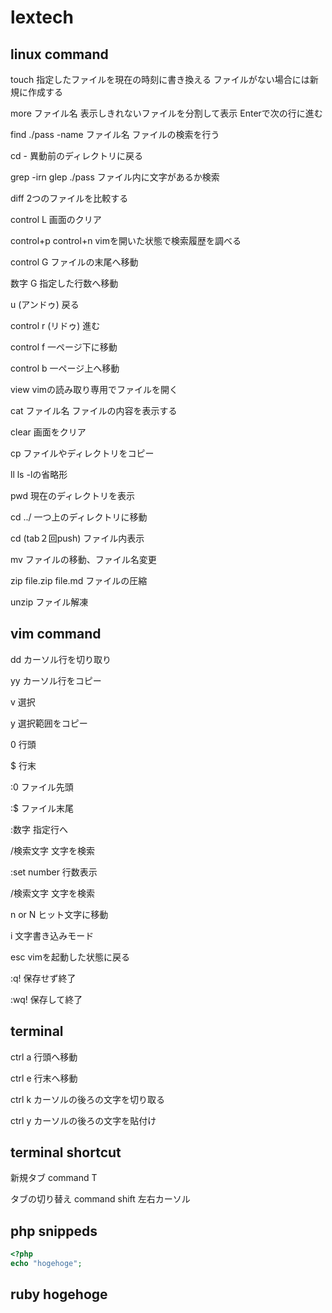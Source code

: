 # lextech

## linux command
touch
指定したファイルを現在の時刻に書き換える
ファイルがない場合には新規に作成する

more ファイル名
表示しきれないファイルを分割して表示
Enterで次の行に進む

find ./pass -name ファイル名
ファイルの検索を行う

cd -
異動前のディレクトリに戻る

grep -irn glep ./pass
ファイル内に文字があるか検索

diff
2つのファイルを比較する

control L
画面のクリア

control+p control+n
vimを開いた状態で検索履歴を調べる

control G
ファイルの末尾へ移動

数字 G
指定した行数へ移動

u (アンドゥ)
戻る

control r (リドゥ)
進む

control f
一ページ下に移動

control b
一ページ上へ移動

view
vimの読み取り専用でファイルを開く

cat ファイル名
ファイルの内容を表示する

clear
画面をクリア

cp 
ファイルやディレクトリをコピー

ll
ls -lの省略形

pwd
現在のディレクトリを表示

cd ../
一つ上のディレクトリに移動

cd (tab２回push)
ファイル内表示

mv 
ファイルの移動、ファイル名変更

zip file.zip file.md
ファイルの圧縮

unzip
ファイル解凍


## vim command
dd 
カーソル行を切り取り

yy 
カーソル行をコピー

v 
選択

y 
選択範囲をコピー

0 
行頭

$ 
行末

:0 
ファイル先頭

:$ 
ファイル末尾

:数字
指定行へ

/検索文字
文字を検索

:set number
行数表示

/検索文字
文字を検索

n or N
ヒット文字に移動

i
文字書き込みモード

esc
vimを起動した状態に戻る

:q!
保存せず終了

:wq!
保存して終了


## terminal

ctrl a
行頭へ移動

ctrl e
行末へ移動

ctrl k
カーソルの後ろの文字を切り取る

ctrl y
カーソルの後ろの文字を貼付け

## terminal shortcut
新規タブ
command T

タブの切り替え
command shift 左右カーソル


## php snippeds

```php
<?php
echo "hogehoge";

```
## ruby hogehoge


